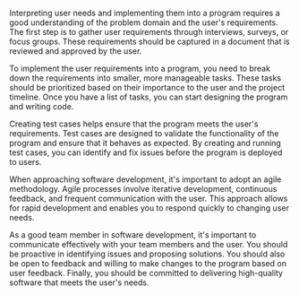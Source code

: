 Interpreting user needs and implementing them into a program requires a good understanding of the problem domain and the user's requirements. The first step is to gather user requirements through interviews, surveys, or focus groups. These requirements should be captured in a document that is reviewed and approved by the user.

To implement the user requirements into a program, you need to break down the requirements into smaller, more manageable tasks. These tasks should be prioritized based on their importance to the user and the project timeline. Once you have a list of tasks, you can start designing the program and writing code.

Creating test cases helps ensure that the program meets the user's requirements. Test cases are designed to validate the functionality of the program and ensure that it behaves as expected. By creating and running test cases, you can identify and fix issues before the program is deployed to users.

When approaching software development, it's important to adopt an agile methodology. Agile processes involve iterative development, continuous feedback, and frequent communication with the user. This approach allows for rapid development and enables you to respond quickly to changing user needs.

As a good team member in software development, it's important to communicate effectively with your team members and the user. You should be proactive in identifying issues and proposing solutions. You should also be open to feedback and willing to make changes to the program based on user feedback. Finally, you should be committed to delivering high-quality software that meets the user's needs.
